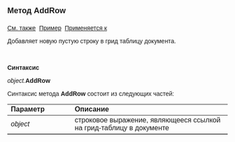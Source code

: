 ﻿<html>
<head>
<title>Документ\Грид-таблица\AddRow</title>
</head>

<body>

<p><strong><font size="4" face="Arial">Метод AddRow<br>
<br>
</font></strong><font face="Arial"><a href="../AsGrid.html">См. также</a>&nbsp;
<a href="../../../Examples/E_AsGrid_AddRow_Value.html">Пример</a>&nbsp; <a
href="../AsGrid.html">Применяется к</a></font></p>

<p class="label"><font face="Arial">Добавляет новую пустую строку в 
грид таблицу документа.</font></p>

<p class="label">&nbsp;</p>

<p class="label"><font face="Arial"><b>Синтаксис</b></font></p>

<p><font face="Arial"><em>object.</em><strong>AddRow</strong></font></p>

<p><font face="Arial">Синтаксис метода <strong>AddRow</strong>
состоит из следующих частей:</font></p>

<table border="1" cellPadding="5" cols="2" frame="below" rules="rows">
<TBODY>
  <tr vAlign="top">
    <td class="label" width="29%"><font face="Arial"><b>Параметр</b></font></td>
    <td class="label" width="71%"><font face="Arial"><strong>Описание</strong></font></td>
  </tr>
  <tr>
    <td width="29%"><font face="Arial"><em>object</em></font></td>
    <td width="71%"><font face="Arial">строковое выражение, являющееся 
	ссылкой на грид-таблицу в документе</font></td>
  </tr>
</TBODY>
</table>
</body>
</html>
